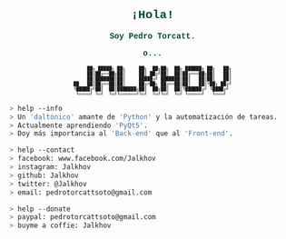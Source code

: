 <div style="font-family: 'Courier New', Courier, monospace; color:#004D40;">
<h2 align='center'> ¡Hola!</h2>
<p align='center' style="font-family: 'Courier New', Courier, monospace; color:#004D40;">
<b>Soy Pedro Torcatt.</b>
</p>
</div>

<p align='center' style="color:#004D40; font-family: 'Courier New', Courier, monospace; text-align:center;"><b>o...</b>
<pre align='center' style="font-family: 'Courier New', Courier, monospace;; font-size:8px;";>
     ██╗ █████╗ ██╗     ██╗  ██╗██╗  ██╗ ██████╗ ██╗   ██╗
     ██║██╔══██╗██║     ██║ ██╔╝██║  ██║██╔═══██╗██║   ██║
     ██║███████║██║     █████╔╝ ███████║██║   ██║██║   ██║
██   ██║██╔══██║██║     ██╔═██╗ ██╔══██║██║   ██║╚██╗ ██╔╝
╚█████╔╝██║  ██║███████╗██║  ██╗██║  ██║╚██████╔╝ ╚████╔╝ 
 ╚════╝ ╚═╝  ╚═╝╚══════╝╚═╝  ╚═╝╚═╝  ╚═╝ ╚═════╝   ╚═══╝  </pre>

````bash
> help --info
> Un 'daltónico' amante de 'Python' y la automatización de tareas.
> Actualmente aprendiendo 'PyQt5'.
> Doy más importancia al 'Back-end' que al 'Front-end'.
````

````bash
> help --contact
> facebook: www.facebook.com/Jalkhov
> instagram: Jalkhov
> github: Jalkhov
> twitter: @Jalkhov
> email: pedrotorcattsoto@gmail.com
````

````bash
> help --donate
> paypal: pedrotorcattsoto@gmail.com
> buyme a coffie: Jalkhov
````
